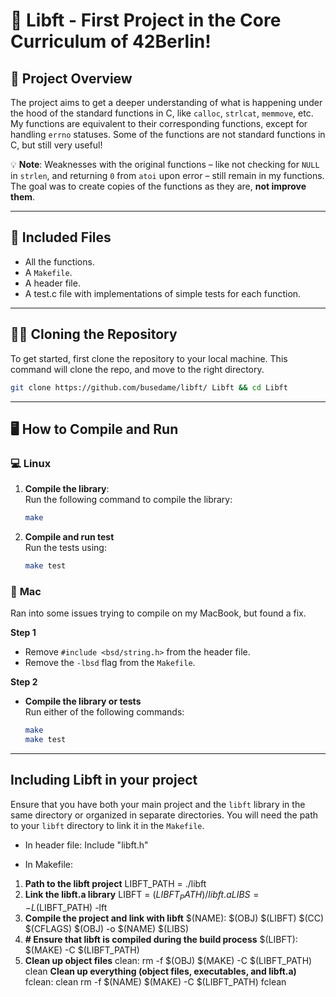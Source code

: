 # 🎉 **Libft - First Project in the Core Curriculum of 42Berlin!**

## 🚀 **Project Overview**  
The project aims to get a deeper understanding of what is happening under the hood of the standard functions in C, like `calloc`, `strlcat`, `memmove`, etc. My functions are equivalent to their corresponding functions, except for handling `errno` statuses. Some of the functions are not standard functions in C, but still very useful!  

💡 **Note**: Weaknesses with the original functions – like not checking for `NULL` in `strlen`, and returning `0` from `atoi` upon error – still remain in my functions. The goal was to create copies of the functions as they are, **not improve them**.

---

## 🧰 **Included Files**  
- All the functions.
- A `Makefile`.
- A header file.
- A test.c file with implementations of simple tests for each function.

---

## 🧑‍💻 **Cloning the Repository**

To get started, first clone the repository to your local machine.
This command will clone the repo, and move to the right directory.
```bash
git clone https://github.com/busedame/libft/ Libft && cd Libft
```
---

## 🖥️ **How to Compile and Run**  

### 💻 **Linux**  
1. **Compile the library**:  
   Run the following command to compile the library:  
   ```bash
   make
2. **Compile and run test**  
   Run the tests using:  
   ```bash
   make test

### 🍏 **Mac**  
Ran into some issues trying to compile on my MacBook, but found a fix.

**Step 1**  
- Remove `#include <bsd/string.h>` from the header file.  
- Remove the `-lbsd` flag from the `Makefile`.

**Step 2**  
- **Compile the library or tests**  
   Run either of the following commands:  
   ```bash
   make
   make test

---

## **Including Libft in your project**
Ensure that you have both your main project and the `libft` library in the same directory or organized in separate directories. You will need the path to your `libft` directory to link it in the `Makefile`.

- In header file: Include "libft.h"

- In Makefile:
1. **Path to the libft project**
LIBFT_PATH = ./libft
2. **Link the libft.a library**
LIBFT = $(LIBFT_PATH)/libft.a
LIBS = -L$(LIBFT_PATH) -lft
3. **Compile the project and link with libft**
$(NAME): $(OBJ) $(LIBFT)
	$(CC) $(CFLAGS) $(OBJ) -o $(NAME) $(LIBS)
4. **# Ensure that libft is compiled during the build process**
$(LIBFT):
	$(MAKE) -C $(LIBFT_PATH)
5. **Clean up object files**
clean:
	rm -f $(OBJ)
	$(MAKE) -C $(LIBFT_PATH) clean
   **Clean up everything (object files, executables, and libft.a)**
fclean: clean
	rm -f $(NAME)
	$(MAKE) -C $(LIBFT_PATH) fclean
